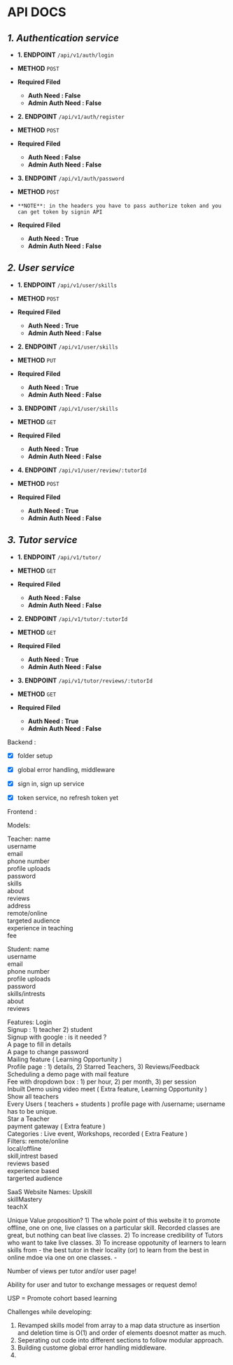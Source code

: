 # API DOCS

## *1. Authentication service*

* **1. ENDPOINT**
    `/api/v1/auth/login`

* **METHOD**
    `POST`

* **Required Filed**
    * **Auth Need : False**
    * **Admin Auth Need : False**

* **2. ENDPOINT**
    `/api/v1/auth/register`

* **METHOD**
    `POST`

* **Required Filed**
    * **Auth Need : False**
    * **Admin Auth Need : False**

* **3. ENDPOINT**
    `/api/v1/auth/password`

* **METHOD**
    `POST`

* `**NOTE**: in the headers you have to pass authorize token and you can get token by signin API `

* **Required Filed**
    * **Auth Need : True**
    * **Admin Auth Need : False**

## *2. User service*

* **1. ENDPOINT**
    `/api/v1/user/skills`

* **METHOD**
    `POST`

* **Required Filed**
    * **Auth Need : True**
    * **Admin Auth Need : False**

* **2. ENDPOINT**
    `/api/v1/user/skills`

* **METHOD**
    `PUT`

* **Required Filed**
    * **Auth Need : True**
    * **Admin Auth Need : False**

* **3. ENDPOINT**
    `/api/v1/user/skills`

* **METHOD**
    `GET`

* **Required Filed**
    * **Auth Need : True**
    * **Admin Auth Need : False**

* **4. ENDPOINT**
    `/api/v1/user/review/:tutorId`

* **METHOD**
    `POST`
 
* **Required Filed**
    * **Auth Need : True**
    * **Admin Auth Need : False**


## *3. Tutor service*

* **1. ENDPOINT**
    `/api/v1/tutor/`

* **METHOD**
    `GET`

* **Required Filed**
    * **Auth Need : False**
    * **Admin Auth Need : False**

* **2. ENDPOINT**
    `/api/v1/tutor/:tutorId`

* **METHOD**
    `GET`

* **Required Filed**
    * **Auth Need : True**
    * **Admin Auth Need : False**

* **3. ENDPOINT**
    `/api/v1/tutor/reviews/:tutorId`

* **METHOD**
    `GET`

* **Required Filed**
    * **Auth Need : True**
    * **Admin Auth Need : False**



Backend :
- [x] folder setup
- [x] global error handling, middleware
- [x] sign in, sign up service
- [x] token service, no refresh token yet


Frontend :


Models:

Teacher: name  
         username  
         email  
         phone number  
         profile uploads  
         password  
         skills  
         about  
         reviews  
         address  
         remote/online  
         targeted audience  
         experience in teaching  
         fee  
  
Student: name  
         username  
         email  
         phone number  
         profile uploads  
         password  
         skills/intrests  
         about  
         reviews  
  
Features: Login   
          Signup : 1) teacher 2) student  
          Signup with google : is it needed ?  
          A page to fill in details  
          A page to change password  
          Mailing feature ( Learning Opportunity )  
          Profile page : 1) details, 2) Starred Teachers, 3) Reviews/Feedback  
          Scheduling a demo page with mail feature  
          Fee with dropdown box : 1) per hour, 2) per month, 3) per session  
          Inbuilt Demo using video meet ( Extra feature, Learning Opportunity )  
          Show all teachers  
          Every Users ( teachers + students ) profile page with /username; username has to be unique.  
          Star a Teacher  
          payment gateway ( Extra feature )  
          Categories : Live event, Workshops, recorded ( Extra Feature )  
          Filters: remote/online  
                   local/offline  
                   skill,intrest based  
                   reviews based  
                   experience based  
                   targerted audience  
  
SaaS Website Names: Upskill   
                    skillMastery  
                    teachX  

Unique Value proposition?
    1) The whole point of this website it to promote offline, one on one, live classes on a particular skill. Recorded classes are great, but nothing can beat live classes. 
    2) To increase credibility of Tutors who want to take live classes.
    3) To increase oppotunity of learners to learn skills from
       - the best tutor in their locality (or) to learn from the best in online mdoe via one on one classes.
       -  

Number of views per tutor and/or user page!

Ability for user and tutor to exchange messages or request demo!


USP = Promote cohort based learning


Challenges while developing:

1) Revamped skills model from array to a map data structure as insertion and deletion time is O(1) and order of elements doesnot matter as much.
2) Seperating out code into different sections to follow modular approach.
3) Building custome global error handling middleware.
4) 








